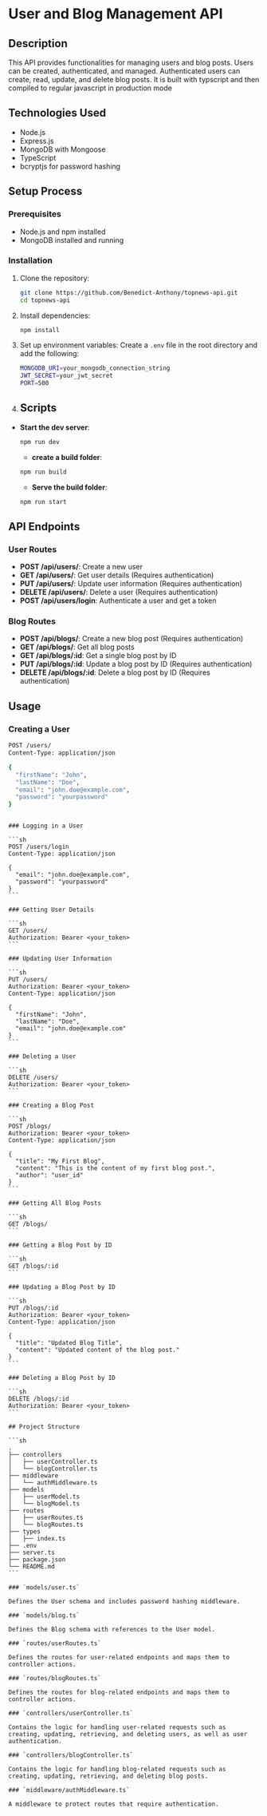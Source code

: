 # User and Blog Management API

## Description

This API provides functionalities for managing users and blog posts. Users can be created, authenticated, and managed. Authenticated users can create, read, update, and delete blog posts. It is built with typscript and then compiled to regular javascript in production mode

## Technologies Used

- Node.js
- Express.js
- MongoDB with Mongoose
- TypeScript
- bcryptjs for password hashing

## Setup Process

### Prerequisites

- Node.js and npm installed
- MongoDB installed and running

### Installation

1. Clone the repository:

   ```sh
   git clone https://github.com/Benedict-Anthony/topnews-api.git
   cd topnews-api
   ```

2. Install dependencies:

   ```sh
   npm install
   ```

3. Set up environment variables:
   Create a `.env` file in the root directory and add the following:

   ```sh
   MONGODB_URI=your_mongodb_connection_string
   JWT_SECRET=your_jwt_secret
   PORT=500
   ```

4. ## Scripts

- **Start the dev server**:

  ```sh
  npm run dev
  ```

  - **create a build folder**:

  ```sh
  npm run build

  ```

  - **Serve the build folder**:

  ```sh
  npm run start
  ```

## API Endpoints

### User Routes

- **POST /api/users/**: Create a new user
- **GET /api/users/**: Get user details (Requires authentication)
- **PUT /api/users/**: Update user information (Requires authentication)
- **DELETE /api/users/**: Delete a user (Requires authentication)
- **POST /api/users/login**: Authenticate a user and get a token

### Blog Routes

- **POST /api/blogs/**: Create a new blog post (Requires authentication)
- **GET /api/blogs/**: Get all blog posts
- **GET /api/blogs/:id**: Get a single blog post by ID
- **PUT /api/blogs/:id**: Update a blog post by ID (Requires authentication)
- **DELETE /api/blogs/:id**: Delete a blog post by ID (Requires authentication)

## Usage

### Creating a User

```sh
POST /users/
Content-Type: application/json

{
  "firstName": "John",
  "lastName": "Doe",
  "email": "john.doe@example.com",
  "password": "yourpassword"
}
```

````

### Logging in a User

```sh
POST /users/login
Content-Type: application/json

{
  "email": "john.doe@example.com",
  "password": "yourpassword"
}
```

### Getting User Details

```sh
GET /users/
Authorization: Bearer <your_token>
```

### Updating User Information

```sh
PUT /users/
Authorization: Bearer <your_token>
Content-Type: application/json

{
  "firstName": "John",
  "lastName": "Doe",
  "email": "john.doe@example.com"
}
```

### Deleting a User

```sh
DELETE /users/
Authorization: Bearer <your_token>
```

### Creating a Blog Post

```sh
POST /blogs/
Authorization: Bearer <your_token>
Content-Type: application/json

{
  "title": "My First Blog",
  "content": "This is the content of my first blog post.",
  "author": "user_id"
}
```

### Getting All Blog Posts

```sh
GET /blogs/
```

### Getting a Blog Post by ID

```sh
GET /blogs/:id
```

### Updating a Blog Post by ID

```sh
PUT /blogs/:id
Authorization: Bearer <your_token>
Content-Type: application/json

{
  "title": "Updated Blog Title",
  "content": "Updated content of the blog post."
}
```

### Deleting a Blog Post by ID

```sh
DELETE /blogs/:id
Authorization: Bearer <your_token>
```

## Project Structure

```sh
.
├── controllers
│   ├── userController.ts
│   └── blogController.ts
├── middleware
│   └── authMiddleware.ts
├── models
│   ├── userModel.ts
│   └── blogModel.ts
├── routes
│   ├── userRoutes.ts
│   └── blogRoutes.ts
├── types
│   ├── index.ts
├── .env
├── server.ts
├── package.json
└── README.md
```

### `models/user.ts`

Defines the User schema and includes password hashing middleware.

### `models/blog.ts`

Defines the Blog schema with references to the User model.

### `routes/userRoutes.ts`

Defines the routes for user-related endpoints and maps them to controller actions.

### `routes/blogRoutes.ts`

Defines the routes for blog-related endpoints and maps them to controller actions.

### `controllers/userController.ts`

Contains the logic for handling user-related requests such as creating, updating, retrieving, and deleting users, as well as user authentication.

### `controllers/blogController.ts`

Contains the logic for handling blog-related requests such as creating, updating, retrieving, and deleting blog posts.

### `middleware/authMiddleware.ts`

A middleware to protect routes that require authentication.
````

